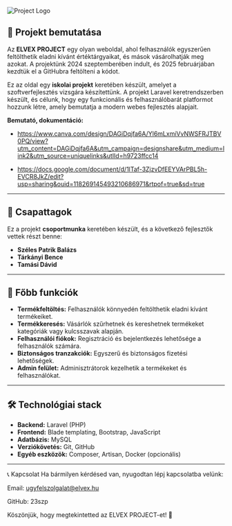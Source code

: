 

![Project Logo](https://cdn.discordapp.com/attachments/1284804036364599316/1343645404541222992/welbKldnRofQwAAAABJRU5ErkJggg.png?ex=67be06cc&is=67bcb54c&hm=f7938ece4c1ae640d13044215a4b6e81f2ae794c48b15ca4af8da1881a955f07&) <!-- Ha van logód, cseréld ki a placeholder linket a logóra -->

## 📌 Projekt bemutatása
Az **ELVEX PROJECT** egy olyan weboldal, ahol felhasználók egyszerűen feltölthetik eladni kívánt értéktárgyaikat, és mások vásárolhatják meg azokat. A projektünk 2024 szeptemberében indult, és 2025 februárjában kezdtük el a GitHubra feltölteni a kódot.

Ez az oldal egy **iskolai projekt** keretében készült, amelyet a szoftverfejlesztés vizsgára készítettünk. A projekt Laravel keretrendszerben készült, és célunk, hogy egy funkcionális és felhasználóbarát platformot hozzunk létre, amely bemutatja a modern webes fejlesztés alapjait.

**Bemutató, dokumentáció:**

- https://www.canva.com/design/DAGiDqjfa6A/Yl6mLxmiVvNWSFRJTBV0PQ/view?utm_content=DAGiDqjfa6A&utm_campaign=designshare&utm_medium=link2&utm_source=uniquelinks&utlId=h9723ffcc14

- https://docs.google.com/document/d/1lTaf-3ZjzvDfEEYVArPBL5h-EVCR8JkZ/edit?usp=sharing&ouid=118269145493210686971&rtpof=true&sd=true

---

## 👥 Csapattagok
Ez a projekt **csoportmunka** keretében készült, és a következő fejlesztők vettek részt benne:
- **Széles Patrik Balázs**
- **Tárkányi Bence**
- **Tamási Dávid**

---

## 🚀 Főbb funkciók
- **Termékfeltöltés:** Felhasználók könnyedén feltölthetik eladni kívánt termékeiket.
- **Termékkeresés:** Vásárlók szűrhetnek és kereshetnek termékeket kategóriák vagy kulcsszavak alapján.
- **Felhasználói fiókok:** Regisztráció és bejelentkezés lehetősége a felhasználók számára.
- **Biztonságos tranzakciók:** Egyszerű és biztonságos fizetési lehetőségek.
- **Admin felület:** Adminisztrátorok kezelhetik a termékeket és felhasználókat.

---

## 🛠️ Technológiai stack
- **Backend:** Laravel (PHP)
- **Frontend:** Blade templating, Bootstrap, JavaScript
- **Adatbázis:** MySQL
- **Verziókövetés:** Git, GitHub
- **Egyéb eszközök:** Composer, Artisan, Docker (opcionális)

---

📞 Kapcsolat
Ha bármilyen kérdésed van, nyugodtan lépj kapcsolatba velünk:

Email: ugyfelszolgalat@elvex.hu

GitHub: 23szp

Köszönjük, hogy megtekintetted az ELVEX PROJECT-et! 🚀

